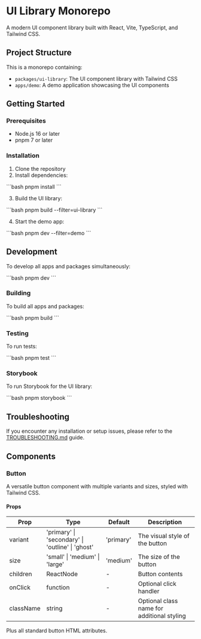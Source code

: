 # UI Library Monorepo

A modern UI component library built with React, Vite, TypeScript, and Tailwind CSS.

## Project Structure

This is a monorepo containing:

- `packages/ui-library`: The UI component library with Tailwind CSS
- `apps/demo`: A demo application showcasing the UI components

## Getting Started

### Prerequisites

- Node.js 16 or later
- pnpm 7 or later

### Installation

1. Clone the repository
2. Install dependencies:

\`\`\`bash
pnpm install
\`\`\`

3. Build the UI library:

\`\`\`bash
pnpm build --filter=ui-library
\`\`\`

4. Start the demo app:

\`\`\`bash
pnpm dev --filter=demo
\`\`\`

## Development

To develop all apps and packages simultaneously:

\`\`\`bash
pnpm dev
\`\`\`

### Building

To build all apps and packages:

\`\`\`bash
pnpm build
\`\`\`

### Testing

To run tests:

\`\`\`bash
pnpm test
\`\`\`

### Storybook

To run Storybook for the UI library:

\`\`\`bash
pnpm storybook
\`\`\`

## Troubleshooting

If you encounter any installation or setup issues, please refer to the [TROUBLESHOOTING.md](./TROUBLESHOOTING.md) guide.

## Components

### Button

A versatile button component with multiple variants and sizes, styled with Tailwind CSS.

#### Props

| Prop | Type | Default | Description |
|------|------|---------|-------------|
| variant | 'primary' \| 'secondary' \| 'outline' \| 'ghost' | 'primary' | The visual style of the button |
| size | 'small' \| 'medium' \| 'large' | 'medium' | The size of the button |
| children | ReactNode | - | Button contents |
| onClick | function | - | Optional click handler |
| className | string | - | Optional class name for additional styling |

Plus all standard button HTML attributes.
